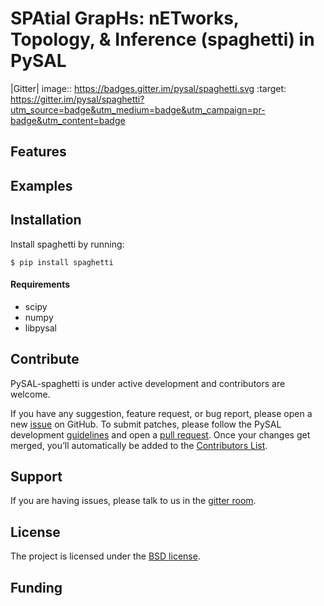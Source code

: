 SPAtial GrapHs: nETworks, Topology, & Inference (spaghetti) in PySAL
=================================================

|Gitter| image:: https://badges.gitter.im/pysal/spaghetti.svg
:target: https://gitter.im/pysal/spaghetti?utm_source=badge&utm_medium=badge&utm_campaign=pr-badge&utm_content=badge

Features
--------


Examples
--------

Installation
------------

Install spaghetti by running:

```
$ pip install spaghetti
```

#### Requirements

- scipy
- numpy
- libpysal


Contribute
----------

PySAL-spaghetti is under active development and contributors are welcome.

If you have any suggestion, feature request, or bug report, please open a new [issue](https://github.com/pysal/spaghetti/issues) on GitHub. To submit patches, please follow the PySAL development [guidelines](http://pysal.readthedocs.io/en/latest/developers/index.html) and open a [pull request](https://github.com/pysal/spaghetti). Once your changes get merged, you’ll automatically be added to the [Contributors List](https://github.com/pysal/spaghetti/graphs/contributors).

Support
-------

If you are having issues, please talk to us in the [gitter room](https://gitter.im/pysal/spaghetti).

License
-------

The project is licensed under the [BSD license](https://github.com/pysal/spaghetti/blob/master/LICENSE.txt).

Funding
-------
